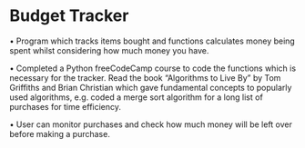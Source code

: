 # Budget Tracker
• Program which tracks items bought and functions calculates money being spent whilst considering how much
money you have.

• Completed a Python freeCodeCamp course to code the functions which is necessary for the tracker. Read the book
“Algorithms to Live By” by Tom Griffiths and Brian Christian which gave fundamental concepts to popularly used
algorithms, e.g. coded a merge sort algorithm for a long list of purchases for time efficiency.

• User can monitor purchases and check how much money will be left over before making a purchase.

